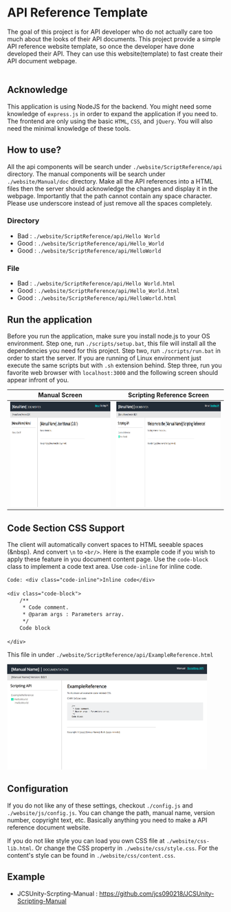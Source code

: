 # API Reference Template #

The goal of this project is for API developer who do not actually 
care too much about the looks of their API documents. This project 
provide a simple API reference website template, so once the developer 
have done developed their API. They can use this website(template) to 
fast create their API document webpage. <br/><br/>


## Acknowledge ##
This application is using NodeJS for the backend. You might need 
some knowledge of `express.js` in order to expand the application 
if you need to. The frontend are only using the basic `HTML`, `CSS`, 
and `jQuery`. You will also need the minimal knowledge of these tools.


## How to use? ##
All the api components will be search under `./website/ScriptReference/api` 
directory. The manual components will be search under `./website/Manual/doc` 
directory. Make all the API references into a HTML files then the server 
should acknowledge the changes and display it in the webpage. Importantly 
that the path cannot contain any space character. Please use underscore 
instead of just remove all the spaces completely.

### Directory ###
* Bad : `./website/ScriptReference/api/Hello World`
* Good : `./website/ScriptReference/api/Hello_World`
* Good : `./website/ScriptReference/api/HelloWorld`

### File ###
* Bad : `./website/ScriptReference/api/Hello World.html`
* Good : `./website/ScriptReference/api/Hello_World.html`
* Good : `./website/ScriptReference/api/HelloWorld.html`


## Run the application ##
Before you run the application, make sure you install node.js to 
your OS environment. Step one, run `./scripts/setup.bat`, this 
file will install all the dependencies you need for this project. 
Step two, run `./scripts/run.bat` in order to start the server. 
If you are running of Linux environment just execute the same scripts 
but with `.sh` extension behind. Step three, run you favorite web 
browser with `localhost:3000` and the following screen should appear 
infront of you. 

Manual Screen                                                   | Scripting Reference Screen
:--------------------------------------------------------------:|:----------------------------------------------------------------------------:|
<img src="./screenshot/demo_01.png" width="465" height="245"/>  |  <img src="./screenshot/demo_02.png" width="465" height="245"/>


## Code Section CSS Support ##
The client will automatically convert spaces to HTML seeable spaces (&nbsp). 
And convert `\n` to `<br/>`. Here is the example code if you wish 
to apply these feature in you document content page. Use the `code-block` 
class to implement a code text area. Use `code-inline` for inline code. 

```
Code: <div class="code-inline">Inline code</div>

<div class="code-block">
    /**
     * Code comment.
     * @param args : Parameters array.
     */
    Code block
  
</div>
```
This file in under `./website/ScriptReference/api/ExampleReference.html`

<img src="./screenshot/code_demo.png" width="465" height="245"/>


## Configuration ##
If you do not like any of these settings, checkout `./config.js` and `./website/js/config.js`. 
You can change the path, manual name, version number, copyright text, etc. 
Basically anything you need to make a API reference document website. 

If you do not like style you can load you own CSS file at `./website/css-lib.html`. 
Or change the CSS property in `./website/css/style.css`. For the content's style can 
be found in `./website/css/content.css`. 


## Example ##
* JCSUnity-Scrpting-Manual : https://github.com/jcs090218/JCSUnity-Scripting-Manual
